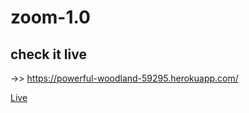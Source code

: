 # zoom-1.0
## check it live 
 ->> https://powerful-woodland-59295.herokuapp.com/

[Live](https://powerful-woodland-59295.herokuapp.com/)
